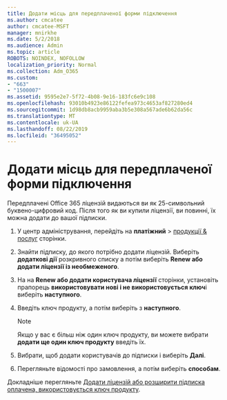 ```yaml
---
title: Додати місць для передплаченої форми підключення
ms.author: cmcatee
author: cmcatee-MSFT
manager: mnirkhe
ms.date: 5/2/2018
ms.audience: Admin
ms.topic: article
ROBOTS: NOINDEX, NOFOLLOW
localization_priority: Normal
ms.collection: Adm_O365
ms.custom:
- "663"
- "1500007"
ms.assetid: 9595e2e7-5f72-4b08-9e16-183fc6e9c108
ms.openlocfilehash: 93010b4923e86122fefea973c4653af827280ed4
ms.sourcegitcommit: 1d98db8acb9959aba3b5e308a567ade6b62da56c
ms.translationtype: MT
ms.contentlocale: uk-UA
ms.lasthandoff: 08/22/2019
ms.locfileid: "36495052"
---
```

# <a name="add-seats-to-a-prepaid-subscription"></a>Додати місць для передплаченої форми підключення

Передплачені Office 365 ліцензій видаються ви як 25-символьний буквено-цифровий код. Після того як ви купили ліцензії, ви повинні, їх можна додати до вашої підписки. 

1. У центр адміністрування, перейдіть на **платіжний** > [продукції & послуг](https://go.microsoft.com/fwlink/p/?linkid=842054) сторінки.

2. Знайти підписку, до якого потрібно додати ліцензій. Виберіть **додаткові дії** розкривного списку а потім виберіть **Renew або додати ліцензії із необмеженого**.

3. На на **Renew або додати користувача ліцензії** сторінки, установіть прапорець **використовувати нові і не використовується ключ**і виберіть **наступного**.

4. Введіть ключ продукту, а потім виберіть з **наступного**.

    > [!NOTE]
    > Якщо у вас є більш ніж один ключ продукту, ви можете вибрати **додати ще один ключ продукту** введіть їх.

5. Вибрати, щоб додати користувачів до підписки і виберіть **Далі**.

6. Перегляньте відомості про замовлення, а потім виберіть **способам**.

Докладніше перегляньте [Додати ліцензій або розширити підписка оплачена, використовується ключ продукту](https://docs.microsoft.com/office365/admin/misc/add-licenses-using-product-key).